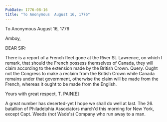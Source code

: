 ```yaml
---
PubDate: 1776-08-16
title: "To Anonymous  August 16, 1776"
---
```


   To Anonymous  August 16, 1776

   Amboy,

   DEAR SIR:

   There is a report of a French fleet gone at the River St. Lawrence, on
   which I remark, that should the French possess themselves of Canada, they
   will claim according to the extension made by the British Crown. Query.
   Ought not the Congress to make a reclaim from the British Crown while
   Canada remains under that government, otherwise the claim will be made
   from the French, whereas it ought to be made from the English.

   Yours with great respect, T. PAIN[E]

   A great number has deserted-yet I hope we shall do well at last. The 26.
   batallion of Philadelphia Associators march'd this morning for New York,
   except Capt. Weeds (not Wade's) Company who run away to a man.


